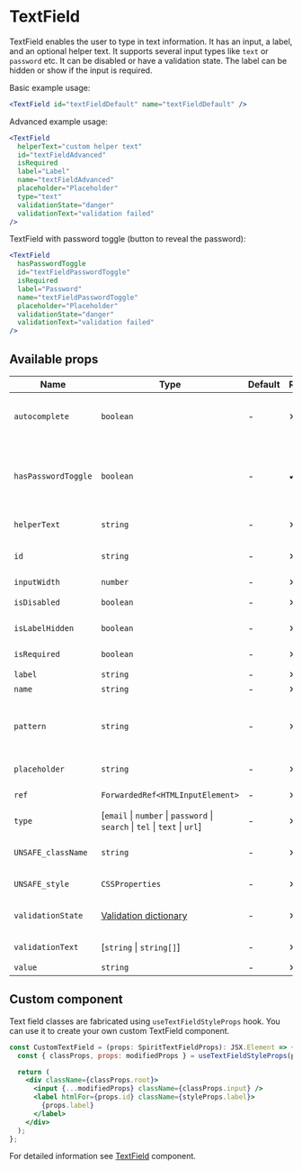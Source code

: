 # TextField

TextField enables the user to type in text information. It has an input, a
label, and an optional helper text. It supports several input types like `text` or
`password` etc. It can be disabled or have a validation state. The label can be
hidden or show if the input is required.

Basic example usage:

```jsx
<TextField id="textFieldDefault" name="textFieldDefault" />
```

Advanced example usage:

```jsx
<TextField
  helperText="custom helper text"
  id="textFieldAdvanced"
  isRequired
  label="Label"
  name="textFieldAdvanced"
  placeholder="Placeholder"
  type="text"
  validationState="danger"
  validationText="validation failed"
/>
```

TextField with password toggle (button to reveal the password):

```jsx
<TextField
  hasPasswordToggle
  id="textFieldPasswordToggle"
  isRequired
  label="Password"
  name="textFieldPasswordToggle"
  placeholder="Placeholder"
  validationState="danger"
  validationText="validation failed"
/>
```

## Available props

| Name                | Type                                                                        | Default | Required | Description                                                             |
| ------------------- | --------------------------------------------------------------------------- | ------- | -------- | ----------------------------------------------------------------------- |
| `autocomplete`      | `boolean`                                                                   | -       | ✕        | If the field should have autocomplete enabled                           |
| `hasPasswordToggle` | `boolean`                                                                   | -       | ✔        | If true, the `type` is set to `password` and a password toggle is shown |
| `helperText`        | `string`                                                                    | -       | ✕        | Custom helper text                                                      |
| `id`                | `string`                                                                    | -       | ✕        | Input and label identification                                          |
| `inputWidth`        | `number`                                                                    | -       | ✕        | Input width                                                             |
| `isDisabled`        | `boolean`                                                                   | -       | ✕        | Whether is field disabled                                               |
| `isLabelHidden`     | `boolean`                                                                   | -       | ✕        | Whether is label hidden                                                 |
| `isRequired`        | `boolean`                                                                   | -       | ✕        | Whether is field required                                               |
| `label`             | `string`                                                                    | -       | ✕        | Label text                                                              |
| `name`              | `string`                                                                    | -       | ✕        | Input name                                                              |
| `pattern`           | `string`                                                                    | -       | ✕        | Defines regular expressions for allowed value types                     |
| `placeholder`       | `string`                                                                    | -       | ✕        | Input placeholder                                                       |
| `ref`               | `ForwardedRef<HTMLInputElement>`                                            | -       | ✕        | Input element reference                                                 |
| `type`              | [`email` \| `number` \| `password` \| `search` \| `tel` \| `text` \| `url`] | -       | ✕        | Input type                                                              |
| `UNSAFE_className`  | `string`                                                                    | -       | ✕        | Wrapper custom class name                                               |
| `UNSAFE_style`      | `CSSProperties`                                                             | -       | ✕        | Wrapper custom style                                                    |
| `validationState`   | [Validation dictionary][dictionary-validation]                              | -       | ✕        | Type of validation state                                                |
| `validationText`    | [`string` \| `string[]`]                                                    | -       | ✕        | Validation text                                                         |
| `value`             | `string`                                                                    | -       | ✕        | Input value                                                             |

## Custom component

Text field classes are fabricated using `useTextFieldStyleProps` hook. You can use it to create your own custom TextField component.

```jsx
const CustomTextField = (props: SpiritTextFieldProps): JSX.Element => {
  const { classProps, props: modifiedProps } = useTextFieldStyleProps(props);

  return (
    <div className={classProps.root}>
      <input {...modifiedProps} className={classProps.input} />
      <label htmlFor={props.id} className={styleProps.label}>
        {props.label}
      </label>
    </div>
  );
};
```

For detailed information see [TextField](https://github.com/lmc-eu/spirit-design-system/blob/main/packages/web/src/scss/components/TextField/README.md) component.

[dictionary-validation]: https://github.com/lmc-eu/spirit-design-system/blob/main/docs/DICTIONARIES.md#validation
